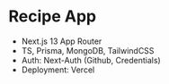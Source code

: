 # Recipe App
- Next.js 13 App Router
- TS, Prisma, MongoDB, TailwindCSS
- Auth: Next-Auth (Github, Credentials)
- Deployment: Vercel

